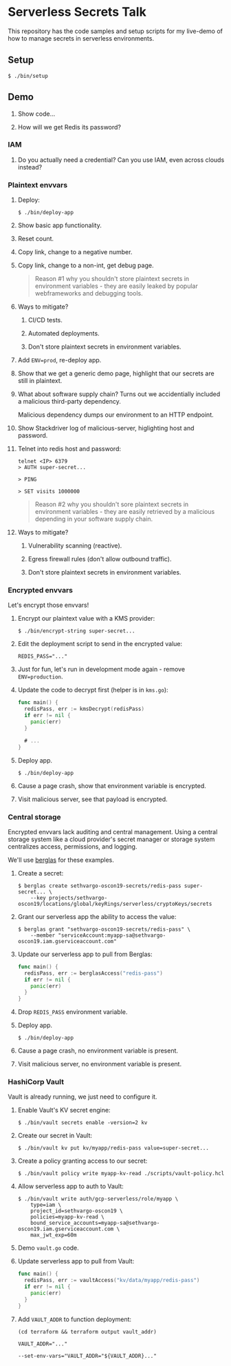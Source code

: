 # Serverless Secrets Talk

This repository has the code samples and setup scripts for my live-demo of how
to manage secrets in serverless environments.


## Setup

```text
$ ./bin/setup
```

## Demo

1. Show code...

1. How will we get Redis its password?

### IAM

1. Do you actually need a credential? Can you use IAM, even across clouds
   instead?

### Plaintext envvars

1. Deploy:

    ```text
    $ ./bin/deploy-app
    ```

1. Show basic app functionality.

1. Reset count.

1. Copy link, change to a negative number.

1. Copy link, change to a non-int, get debug page.

    > Reason #1 why you shouldn't store plaintext secrets in environment
    > variables - they are easily leaked by popular webframeworks and debugging
    > tools.

1. Ways to mitigate?

    1. CI/CD tests.

    1. Automated deployments.

    1. Don't store plaintext secrets in environment variables.

1. Add `ENV=prod`, re-deploy app.

1. Show that we get a generic demo page, highlight that our secrets are still in
   plaintext.

1. What about software supply chain? Turns out we accidentially included a
   malicious third-party dependency.

   Malicious dependency dumps our environment to an HTTP endpoint.

1. Show Stackdriver log of malicious-server, higlighting host and password.

1. Telnet into redis host and password:

    ```text
    telnet <IP> 6379
    > AUTH super-secret...

    > PING

    > SET visits 1000000
    ```

    > Reason #2 why you shouldn't sore plaintext secrets in environment
    > variables - they are easily retrieved by a malicious depending in your
    > software supply chain.

1. Ways to mitigate?

    1. Vulnerability scanning (reactive).

    1. Egress firewall rules (don't allow outbound traffic).

    1. Don't store plaintext secrets in environment variables.


### Encrypted envvars

Let's encrypt those envvars!

1. Encrypt our plaintext value with a KMS provider:

    ```text
    $ ./bin/encrypt-string super-secret...
    ```

1. Edit the deployment script to send in the encrypted value:

    ```text
    REDIS_PASS="..."
    ```

1. Just for fun, let's run in development mode again - remove `ENV=production`.

1. Update the code to decrypt first (helper is in `kms.go`):

    ```go
    func main() {
      redisPass, err := kmsDecrypt(redisPass)
      if err != nil {
        panic(err)
      }

      # ...
    }
    ```

1. Deploy app.

    ```text
    $ ./bin/deploy-app
    ```

1. Cause a page crash, show that environment variable is encrypted.

1. Visit malicious server, see that payload is encrypted.


### Central storage

Encrypted envvars lack auditing and central management. Using a central storage
system like a cloud provider's secret manager or storage system centralizes
access, permissions, and logging.

We'll use [berglas](https://github.com/GoogleCloudPlatform/berglas) for these
examples.

1. Create a secret:

    ```text
    $ berglas create sethvargo-oscon19-secrets/redis-pass super-secret... \
        --key projects/sethvargo-oscon19/locations/global/keyRings/serverless/cryptoKeys/secrets
    ```

1. Grant our serverless app the ability to access the value:

    ```text
    $ berglas grant "sethvargo-oscon19-secrets/redis-pass" \
        --member "serviceAccount:myapp-sa@sethvargo-oscon19.iam.gserviceaccount.com"
    ```

1. Update our serverless app to pull from Berglas:

    ```go
    func main() {
      redisPass, err := berglasAccess("redis-pass")
      if err != nil {
        panic(err)
      }
    }
    ```

1. Drop `REDIS_PASS` environment variable.

1. Deploy app.

    ```text
    $ ./bin/deploy-app
    ```

1. Cause a page crash, no environment variable is present.

1. Visit malicious server, no environment variable is present.


### HashiCorp Vault

Vault is already running, we just need to configure it.

1. Enable Vault's KV secret engine:

    ```text
    $ ./bin/vault secrets enable -version=2 kv
    ```

1. Create our secret in Vault:

    ```text
    $ ./bin/vault kv put kv/myapp/redis-pass value=super-secret...
    ```

1. Create a policy granting access to our secret:

    ```text
    $ ./bin/vault policy write myapp-kv-read ./scripts/vault-policy.hcl
    ```

1. Allow serverless app to auth to Vault:

    ```text
    $ ./bin/vault write auth/gcp-serverless/role/myapp \
        type=iam \
        project_id=sethvargo-oscon19 \
        policies=myapp-kv-read \
        bound_service_accounts=myapp-sa@sethvargo-oscon19.iam.gserviceaccount.com \
        max_jwt_exp=60m
    ```

1. Demo `vault.go` code.

1. Update serverless app to pull from Vault:

    ```go
    func main() {
      redisPass, err := vaultAccess("kv/data/myapp/redis-pass")
      if err != nil {
        panic(err)
      }
    }
    ```

1. Add `VAULT_ADDR` to function deployment:

    ```text
    (cd terraform && terraform output vault_addr)
    ```

    ```text
    VAULT_ADDR="..."

    --set-env-vars="VAULT_ADDR="${VAULT_ADDR}..."
    ```
